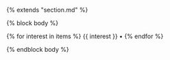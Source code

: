 {% extends "section.md" %}

{% block body %}

<p style="text-align: justfy">
    {% for interest in items %}
        {{ interest }} &bull;
    {% endfor %}
</p>

{% endblock body %}
